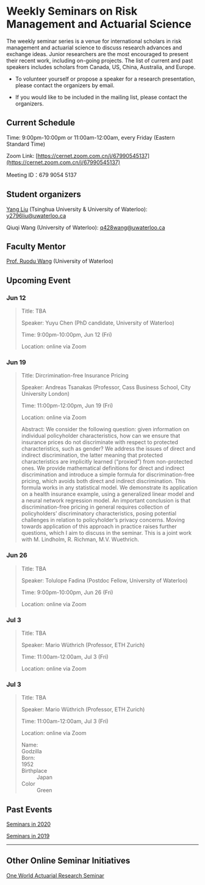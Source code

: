 # Weekly Seminars on Risk Management and Actuarial Science

The weekly seminar series is a venue for international scholars in risk management and actuarial science to discuss research advances and exchange ideas. Junior researchers are the most encouraged to present their recent work, including on-going projects. The list of current and past speakers includes scholars from Canada, US, China, Australia, and Europe. 

* To volunteer yourself or propose a speaker for a research presentation, please contact the organizers by email. 

* If you would like to be included in the mailing list, please contact the organizers.

## Current Schedule
Time: 9:00pm-10:00pm or 11:00am-12:00am, every Friday (Eastern Standard Time)

Zoom Link: [https://cernet.zoom.com.cn/j/67990545137](https://cernet.zoom.com.cn/j/67990545137)

Meeting ID：679 9054 5137


## Student organizers
[Yang Liu](https://yang-liu16.github.io/) (Tsinghua University & University of Waterloo): [y2796liu@uwaterloo.ca](y2796liu@uwaterloo.ca)

Qiuqi Wang (University of Waterloo): [q428wang@uwaterloo.ca](q428wang@uwaterloo.ca)


## Faculty Mentor
[Prof. Ruodu Wang](http://sas.uwaterloo.ca/~wang/) (University of Waterloo) 


## Upcoming Event

### Jun 12
> Title: TBA
> 
> Speaker: Yuyu Chen (PhD candidate, University of Waterloo)
> 
> Time: 9:00pm-10:00pm, Jun 12 (Fri) 
> 
> Location: online via Zoom


### Jun 19
> Title: Dircrimination-free Insurance Pricing
> 
> Speaker: Andreas Tsanakas (Professor, Cass Business School, City University London)
> 
> Time: 11:00pm-12:00pm, Jun 19 (Fri) 
> 
> Location: online via Zoom
>
> Abstract: We consider the following question: given information on individual policyholder characteristics, how can we ensure that insurance prices do not discriminate with respect to protected characteristics, such as gender? We address the issues of direct and indirect discrimination, the latter meaning that protected characteristics are implicitly learned (“proxied”) from non-protected ones. We provide mathematical definitions for direct and indirect discrimination and introduce a simple formula for discrimination-free pricing, which avoids both direct and indirect discrimination. This formula works in any statistical model. We demonstrate its application on a health insurance example, using a generalized linear model and a neural network regression model. An important conclusion is that discrimination-free pricing in general requires collection of policyholders’ discriminatory characteristics, posing potential challenges in relation to policyholder’s privacy concerns. Moving towards application of this approach in practice raises further questions, which I aim to discuss in the seminar. This is a joint work with M. Lindholm, R. Richman, M.V. Wuethrich.


### Jun 26
> Title: TBA
> 
> Speaker: Tolulope Fadina (Postdoc Fellow, University of Waterloo)
> 
> Time: 9:00pm-10:00pm, Jun 26 (Fri) 
> 
> Location: online via Zoom


### Jul 3
> Title: TBA
> 
> Speaker: Mario Wüthrich (Professor, ETH Zurich) 
> 
> Time: 11:00am-12:00am, Jul 3 (Fri) 
> 
> Location: online via Zoom


### Jul 3
> Title: TBA
> 
> Speaker: Mario Wüthrich (Professor, ETH Zurich) 
> 
> Time: 11:00am-12:00am, Jul 3 (Fri) 
> 
> Location: online via Zoom
>
> <dl>
> <dt>Name:</dt> Godzilla
> <dt>Born:</dt> 1952
> <dt>Birthplace</dt>
> <dd>Japan</dd>
> <dt>Color</dt>
> <dd>Green</dd>
> </dl>



## Past Events

[Seminars in 2020](./2020.md)

[Seminars in 2019](./2019.html)


* * *
## Other Online Seminar Initiatives
[One World Actuarial Research Seminar](http://www.maths.usyd.edu.au/u/munir/owars/)


